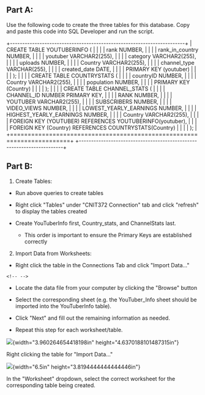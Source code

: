 ## Part A:

Use the following code to create the three tables for this database.
Copy and paste this code into SQL Developer and run the script.

+-----------------------------------------------------------------------+
| CREATE TABLE YOUTUBERINFO (                                           |
|                                                                       |
| rank NUMBER,                                                          |
|                                                                       |
| rank_in_country NUMBER,                                               |
|                                                                       |
| youtuber VARCHAR2(255),                                               |
|                                                                       |
| category VARCHAR2(255),                                               |
|                                                                       |
| uploads NUMBER,                                                       |
|                                                                       |
| Country VARCHAR2(255),                                                |
|                                                                       |
| channel_type VARCHAR(255),                                            |
|                                                                       |
| created_date DATE,                                                    |
|                                                                       |
| PRIMARY KEY (youtuber)                                                |
|                                                                       |
| );                                                                    |
|                                                                       |
| CREATE TABLE COUNTRYSTATS (                                           |
|                                                                       |
| countryID NUMBER,                                                     |
|                                                                       |
| Country VARCHAR2(255),                                                |
|                                                                       |
| population NUMBER,                                                    |
|                                                                       |
| PRIMARY KEY (Country)                                                 |
|                                                                       |
| );                                                                    |
|                                                                       |
| CREATE TABLE CHANNEL_STATS (                                          |
|                                                                       |
| CHANNEL_ID NUMBER PRIMARY KEY,                                        |
|                                                                       |
| RANK NUMBER,                                                          |
|                                                                       |
| YOUTUBER VARCHAR2(255),                                               |
|                                                                       |
| SUBSCRIBERS NUMBER,                                                   |
|                                                                       |
| VIDEO_VIEWS NUMBER,                                                   |
|                                                                       |
| LOWEST_YEARLY_EARNINGS NUMBER,                                        |
|                                                                       |
| HIGHEST_YEARLY_EARNINGS NUMBER,                                       |
|                                                                       |
| Country VARCHAR2(255),                                                |
|                                                                       |
| FOREIGN KEY (YOUTUBER) REFERENCES YOUTUBERINFO(youtuber),             |
|                                                                       |
| FOREIGN KEY (Country) REFERENCES COUNTRYSTATS(Country)                |
|                                                                       |
| );                                                                    |
+=======================================================================+
+-----------------------------------------------------------------------+

##  

## Part B:

1.  Create Tables:

-   Run above queries to create tables

-   Right click "Tables" under "CNIT372 Connection" tab and click
    "refresh" to display the tables created

-   Create YouTuberInfo first, Country_stats, and ChannelStats last.

    -   This order is important to ensure the Primary Keys are
        established correctly

2.  Import Data from Worksheets:

-   Right click the table in the Connections Tab and click "Import
    Data..."

```{=html}
<!-- -->
```
-   Locate the data file from your computer by clicking the "Browse"
    button

-   Select the corresponding sheet (e.g. the YouTuber_Info sheet should
    be imported into the YouTuberInfo table).

-   Click "Next" and fill out the remaining information as needed.

-   Repeat this step for each worksheet/table.

![](./media/image1.png){width="3.960264654418198in"
height="4.6370188101487315in"}

Right clicking the table for "Import Data..."

![](./media/image2.png){width="6.5in" height="3.8194444444444446in"}

In the "Worksheet" dropdown, select the correct worksheet for the
corresponding table being created.
